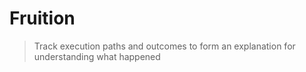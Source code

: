 # Fruition
> Track execution paths and outcomes to form an explanation for understanding what happened

